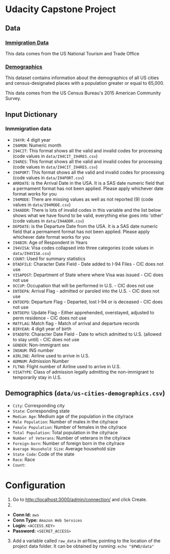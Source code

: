 # Udacity Capstone Project

## Data
### [Immigration Data](https://travel.trade.gov/research/reports/i94/historical/2016.html)
This data comes from the US National Tourism and Trade Office

### [Demographics](https://public.opendatasoft.com/explore/dataset/us-cities-demographics/information/Demographics)
This dataset contains information about the demographics of all US cities and census-designated places with a population greater or equal to 65,000. 

This data comes from the US Census Bureau's 2015 American Community Survey.

## Input Dictionary
### Inmmigration data
- `I94YR`: 4 digit year
- `I94MON`: Numeric month
- `I94CIT`: This format shows all the valid and invalid codes for processing 
  (code values in `data/I94CIT_I94RES.csv`)
- `I94RES`: This format shows all the valid and invalid codes for processing
  (code values in `data/I94CIT_I94RES.csv`)
- `I94PORT`: This format shows all the valid and invalid codes for processing
  (code values in `data/I94PORT.csv`)
- `ARRDATE`: is the Arrival Date in the USA. It is a SAS date numeric field that a
   permament format has not been applied.  Please apply whichever date format
   works for you
- `I94MODE`: There are missing values as well as not reported (9)
  (code values in `data/I94MODE.csv`)
- `I94ADDR`: There is lots of invalid codes in this variable and the list below
   shows what we have found to be valid, everything else goes into 'other'
  (code values in `data/I94ADDR.csv`)
- `DEPDATE`: is the Departure Date from the USA. It is a SAS date numeric field that 
  a permament format has not been applied.  Please apply whichever date format
  works for you
- `I94BIR`: Age of Respondent in Years
- `I94VISA`: Visa codes collapsed into three categories
  (code values in `data/I94VISA.csv`)
- `COUNT`: Used for summary statistics
- `DTADFILE`: Character Date Field - Date added to I-94 Files - CIC does not use
- `VISAPOST`: Department of State where where Visa was issued - CIC does not use
- `OCCUP`: Occupation that will be performed in U.S. - CIC does not use
- `ENTDEPA`: Arrival Flag - admitted or paroled into the U.S. - CIC does not use
- `ENTDEPD`: Departure Flag - Departed, lost I-94 or is deceased - CIC does not use
- `ENTDEPU`: Update Flag - Either apprehended, overstayed, adjusted to perm residence - CIC does not use
- `MATFLAG`: Match flag - Match of arrival and departure records
- `BIRYEAR`: 4 digit year of birth
- `DTADDTO`: Character Date Field - Date to which admitted to U.S. (allowed to stay until) - CIC does not use
- `GENDER`: Non-immigrant sex
- `INSNUM`: INS number
- `AIRLINE`: Airline used to arrive in U.S.
- `ADMNUM`: Admission Number
- `FLTNO`: Flight number of Airline used to arrive in U.S.
- `VISATYPE`: Class of admission legally admitting the non-immigrant to temporarily stay in U.S.

## Demographics (`data/us-cities-demographics.csv`)
- `City`: Corresponding city
- `State`: Corresponding state
- `Median Age`: Medium age of the population in the city/race
- `Male Population`: Number of males in the city/race
- `Female Population`: Number of females in the city/race
- `Total Population`: Total population in the city/race
- `Number of Veterans`: Number of veterans in the city/race
- `Foreign-born`: Number of foreign born in the city/race
- `Average Household Size`: Average household size
- `State Code`: Code of the state
- `Race`: Race
- `Count`: 

# Configuration
1. Go to [http://localhost:3000/admin/connection/](http://localhost:3000/admin/connection/)
and click Create.
2. 
- **Conn Id:** `aws`
- **Conn Type:** `Amazon Web Services`
- **Login:** `<ACCESS_KEY>`
- **Password:** `<SECRET_ACCESS>`

3. Add a variable called `raw_data` in airflow, pointing to the location of the 
project data folder. It can be obtained by running: `echo "$PWD/data"`